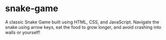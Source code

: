 # snake-game
A classic Snake Game built using HTML, CSS, and JavaScript. Navigate the snake using arrow keys, eat the food to grow longer, and avoid crashing into walls or yourself!
